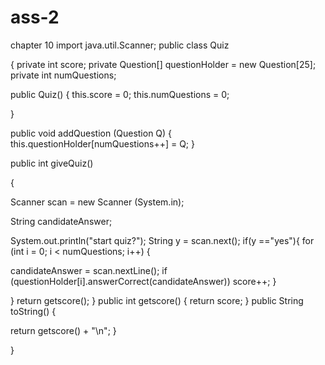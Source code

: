 ass-2
=====

chapter 10
import java.util.Scanner;
public class Quiz

{
private int score;
private Question[] questionHolder = new Question[25];
private int numQuestions;



public Quiz()
{
this.score = 0;
this.numQuestions = 0;

}

public void addQuestion (Question Q)
{
this.questionHolder[numQuestions++] = Q;
}

public int giveQuiz()

{

Scanner scan = new Scanner (System.in);

String candidateAnswer;


System.out.println("start quiz?");
String y = scan.next();
if(y =="yes"){
for (int i = 0; i < numQuestions; i++)
{

candidateAnswer = scan.nextLine();
if (questionHolder[i].answerCorrect(candidateAnswer))
score++;
}

}
return getscore();
}
public int getscore()
{
return score;
}
public String toString()
{

return getscore() + "\n";
}

}
